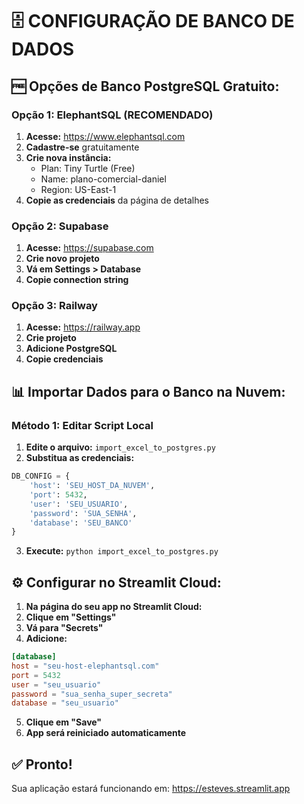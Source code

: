 # 🗄️ CONFIGURAÇÃO DE BANCO DE DADOS

## 🆓 Opções de Banco PostgreSQL Gratuito:

### Opção 1: ElephantSQL (RECOMENDADO)
1. **Acesse:** https://www.elephantsql.com
2. **Cadastre-se** gratuitamente
3. **Crie nova instância:**
   - Plan: Tiny Turtle (Free)
   - Name: plano-comercial-daniel
   - Region: US-East-1
4. **Copie as credenciais** da página de detalhes

### Opção 2: Supabase
1. **Acesse:** https://supabase.com
2. **Crie novo projeto**
3. **Vá em Settings > Database**
4. **Copie connection string**

### Opção 3: Railway
1. **Acesse:** https://railway.app
2. **Crie projeto**
3. **Adicione PostgreSQL**
4. **Copie credenciais**

## 📊 Importar Dados para o Banco na Nuvem:

### Método 1: Editar Script Local
1. **Edite o arquivo:** `import_excel_to_postgres.py`
2. **Substitua as credenciais:**

```python
DB_CONFIG = {
    'host': 'SEU_HOST_DA_NUVEM',
    'port': 5432,
    'user': 'SEU_USUARIO',
    'password': 'SUA_SENHA',
    'database': 'SEU_BANCO'
}
```

3. **Execute:** `python import_excel_to_postgres.py`

## ⚙️ Configurar no Streamlit Cloud:

1. **Na página do seu app no Streamlit Cloud:**
2. **Clique em "Settings"**
3. **Vá para "Secrets"**
4. **Adicione:**

```toml
[database]
host = "seu-host-elephantsql.com"
port = 5432
user = "seu_usuario"
password = "sua_senha_super_secreta"
database = "seu_usuario"
```

5. **Clique em "Save"**
6. **App será reiniciado automaticamente**

## ✅ Pronto!
Sua aplicação estará funcionando em: https://esteves.streamlit.app